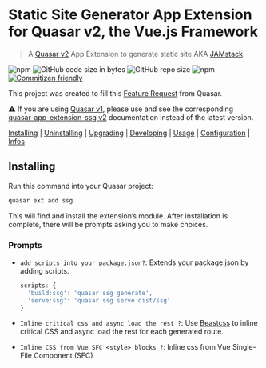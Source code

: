 # Static Site Generator App Extension for Quasar v2, the Vue.js Framework

> A [Quasar v2](https://quasar.dev/) App Extension to generate static site AKA [JAMstack](https://jamstack.org).

![npm](https://img.shields.io/npm/v/quasar-app-extension-ssg) ![GitHub code size in bytes](https://img.shields.io/github/languages/code-size/freddy38510/quasar-app-extension-ssg) ![GitHub repo size](https://img.shields.io/github/repo-size/freddy38510/quasar-app-extension-ssg) ![npm](https://img.shields.io/npm/dt/quasar-app-extension-ssg) [![Commitizen friendly](https://img.shields.io/badge/commitizen-friendly-brightgreen.svg)](http://commitizen.github.io/cz-cli/)

This project was created to fill this [Feature Request](https://github.com/quasarframework/quasar/issues/2299) from Quasar.

:warning: If you are using [Quasar v1](https://v1.quasar.dev/), please use and see the corresponding [quasar-app-extension-ssg v2](https://github.com/freddy38510/quasar-app-extension-ssg/tree/2.x) documentation instead of the latest version.

[Installing](#installing) | [Uninstalling](#uninstalling) | [Upgrading](#upgrading) | [Developing](#developing) | [Usage](#usage) | [Configuration](#configuration) | [Infos](#infos)

## Installing

Run this command into your Quasar project:

```bash
quasar ext add ssg
```

This will find and install the extension’s module. After installation is complete, there will be prompts asking you to make choices.

### Prompts

- `add scripts into your package.json?`: Extends your package.json by adding scripts.

  ```javascript
  scripts: {
    'build:ssg': 'quasar ssg generate',
    'serve:ssg': 'quasar ssg serve dist/ssg'
  }
  ```

- `Inline critical css and async load the rest ?`: Use [Beastcss](https://github.com/freddy38510/beastcss) to inline critical CSS and async load the rest for each generated route.

- `Inline CSS from Vue SFC <style> blocks ?`: Inline css from Vue Single-File Component (SFC) <style> blocks.

## Uninstalling

```bash
quasar ext remove ssg
```

## Upgrading

This is done with the same command as used for installation:

```bash
quasar ext add ssg
```

## Developing

To help developing the extension, start by cloning this repository:

```bash
git clone https://github.com/freddy38510/quasar-app-extension-ssg.git && cd quasar-app-extension-ssg
```

Register the App Extension through yarn:

```bash
yarn link
```

Install dependencies:

```bash
yarn
```

Create a new Quasar project then link the App Extension:

```bash
quasar create <project-name> && cd <project-name>

yarn link quasar-app-extension-ssg
```

Finally install the App Extension:

```bash
quasar ext invoke ssg
```

Now, you can develop this App Extension without uninstall/install it each time you change something in it.

## Usage

### Generate

To generate a static site run this command from your quasar project folder:

```bash
quasar ssg generate
```

#### Generate Options

- `-h, --help`: Display usage instructions.
- `--force-build`: Force to build the application with webpack.
- `-d, --debug`: Build for debugging purposes.

### Serve

This extension provides a command to create a server for testing your static site locally:

```bash
quasar ssg serve <dist-folder>
```

> Notes: This server is based on the [Quasar cli server](https://github.com/quasarframework/quasar/blob/dev/cli/bin/quasar-serve) adapted for static site. It handles SPA or PWA fallback.

#### Serve Options

- `--port, -p`: Port to use (default: 4000).
- `--hostname, -H`: Address to use (default: 0.0.0.0).
- `--prefix-path`: Create a virtual path prefix (default: /).
- `--gzip, -g`: Compress content (default: true).
- `--silent, -s`: Suppress log message.
- `--colors`: Log messages with colors (default: true).
- `--open, -o`: Open browser window after starting.
- `--cache, -c <number>`: Cache time (max-age) in seconds. Does not apply to /service-worker.js (default: 86400 - 24 hours).
- `--micro, -m <seconds>`: Use micro-cache (default: 1 second).
- `--https`: Enable HTTPS.
- `--cert, -C [path]`: Path to SSL cert file (Optional).
- `--key, -K [path]`: Path to SSL key file (Optional).
- `--proxy <file.js>`: Proxy specific requests defined in file. File must export Array ({ path, rule }). "rule" is defined at: <https://github.com/chimurai/http-proxy-middleware>.

  ```javascript
  module.exports = [
    {
      path: "/api",
      rule: { target: "http://www.example.org" },
    },
  ];
  // will be transformed into app.use(path, httpProxyMiddleware(rule))
  ```

- `--cors`: Enable CORS for all requests.
- `--help, -h`: Display usage instructions.

### Inspect

This command can be used to inspect the Webpack config generated by this app extension.

```bash
quasar ssg inspect
```

#### Inspect Options

- `-d, --depth`: Number of levels deep (default: 5).
- `-p, --path`: Path of config in dot notation.
- `--colors`: Style output with ANSI color codes.

  Examples:

  ```bash
  quasar ssg inspect -p module.rules
  quasar ssg inspect -p plugins
  ```

- `-h, --help`: Display usage instructions.

## Configuration

You can pass options with `ssg` key in `/quasar.conf.js`.

```javascript
// quasar.conf.js

module.exports = function (/* ctx */) {
  return {
    // ...

    ssg: {
      // pass options here
    },

    // ...
  };
};
```

See all availables options below:

### `concurrency`

Type: `Number`

Default: `10`

The generation of routes are concurrent, `ssg.concurrency` specifies the amount of routes that run in one thread.

### `interval`

Type: `Number`

Default: `0`

Interval in **milliseconds** between two batches of concurrently pages generation to avoid flooding a potential API with API calls from the web application.

> Notes:
>
> This option is intended to be used in conjunction with the `concurrency` option.

### `routes`

Type: `String[]` or `Function`

Default: `[]`

An `Array` of `Strings` for routes to be generated.

> Note: As of quasar-app-extension-ssg [v2.0.0](https://github.com/freddy38510/quasar-app-extension-ssg/compare/v1.2.0...v2.0.0) this option is no longer necessary thanks to the crawler feature and the ability to take routes from the Vue Router configuration.
>
> If have unlinked pages (such as secret pages) and you would like these to also be generated then you can use the ssg.routes property.

Example:

```javascript
ssg: {
  routes: ["/", "/about", "/users", "/users/someone"];
}
```

With a `Function` which returns a `Promise`:

```javascript
// quasar.conf.js

const axios = require("axios");

module.exports = function (/* ctx */) {
  return {
    // ...

    ssg: {
      routes() {
        return axios.get("https://my-api/users").then((res) => {
          return res.data.map((user) => {
            return "/users/" + user.id;
          });
        });
      },
    },

    // ...
  };
};
```

With a `Function` which returns a `callback(err, params)`:

```javascript
// quasar.conf.js

const axios = require("axios");

module.exports = function (/* ctx */) {
  return {
    // ...

    ssg: {
      routes(callback) {
        axios
          .get("https://my-api/users")
          .then((res) => {
            const routes = res.data.map((user) => {
              return "/users/" + user.id;
            });
            callback(null, routes);
          })
          .catch(callback);
      },
    },

    // ...
  };
};
```

### `buildDir`

Type: `String`

Default: `'<project-folder>/node_modules/.cache/quasar-app-extension-ssg'` or `'<project-folder>/.ssg-build'` if `cache` is set to false.

The webpack build output folder from where the extension can prerender pages.

### `cache`

Type: `Object` or `false`

Default:

```javascript
{
  ignore: [
    join(ssg.__distDir, '/**'), // dist/ssg
    join(ssg.buildDir, '/**'), // node_modules/.cache/quasar-app-extension-ssg
    'dist/**',
    'public/**',
    'src-ssr/**',
    'src-cordova/**',
    'src-electron/**',
    'src-bex/**',
    'node_modules/**',
    '.**/*',
    '.*',
    'README.md'
  ],
  globbyOptions: {
    gitignore: true
  }
}
```

This option is used to avoid re-building when no tracked file has been changed.

- `ignore` is a [Globby](https://github.com/sindresorhus/globby#patterns) patterns to ignore tracked files. If an array is provided, it will be merged with default options, you can give a function to return an array that will remove the defaults.

  Example with an `Array`:

  ```javascript
  ssg: {
    cache: {
      ignore: ["renovate.json"]; // ignore changes applied on this file
    }
  }
  ```

  With a `Function`:

  ```javascript
  ssg: {
    cache: {
      ignore: (defaultIgnore) =>
        defaultIgnore.push("renovate.json") && defaultIgnore;
    }
  }
  ```

- `globbyOptions` can be used to add [globby options](https://github.com/sindresorhus/globby#options).

### `fallback`

Type: `String`

Default: `'404.html'`

The filename of the full SPA or PWA page as a fallback when an index.html file does not exist for a given route.

> Notes:
>
> - Overrides `build.htmlFilename` and `build.ssrPwaHtmlFilename`.
> - This file is created with `html-webpack-plugin` with [defaults options](https://github.com/quasarframework/quasar/blob/dev/app/lib/webpack/inject.html.js) set by Quasar. You can extend it with some [plugins](https://github.com/jantimon/html-webpack-plugin#plugins).

### `crawler`

:new: _Added in [v2.0.0](https://github.com/freddy38510/quasar-app-extension-ssg/compare/v1.2.0...v2.0.0)_

Type: `Boolean`

Default: `true`

Crawl your relative links and generate your dynamic links based on these links.

### `exclude`

:new: _Added in [v2.0.0](https://github.com/freddy38510/quasar-app-extension-ssg/compare/v1.2.0...v2.0.0)_

Type: `String[] | Regexp[]`

It accepts an array of string or regular expressions and will prevent generation of routes matching them.

Example with an `Array of String`:

```javascript
ssg: {
  exclude: ["/my-secret-page"];
}
```

With an `Array of Regexp`:

```javascript
ssg: {
  exclude: [
    /^\/admin/, // path starts with /admin
  ];
}
```

### `shouldPreload`

:new: _Added in [v3.3.0](https://github.com/freddy38510/quasar-app-extension-ssg/compare/v3.2.1...v3.3.0)_

Type: `Function`

A function to control what files should have <link rel="preload"> resource hints generated.

By default, only Fonts files will be preloaded.

Example to preload other types of assets:

```javascript
ssg: {
  shouldPreload: (file, type, ext) => {
    // type is inferred based on the file extension.
    // https://fetch.spec.whatwg.org/#concept-request-destination
    if (type === "script" || type === "style") {
      return true;
    }
    if (type === "font" && ext === "woff2") {
      // only preload woff2 fonts
      return file;
    }
    if (type === "image") {
      // only preload important images
      return file === "hero.jpg";
    }
  };
}
```

### `shouldPrefetch`

:new: _Added in [v3.3.0](https://github.com/freddy38510/quasar-app-extension-ssg/compare/v3.2.1...v3.3.0)_

Type: `Function`

A function to control what files should have <link rel="prefetch"> resource hints generated.

By default, no assets will be prefetched; however you can customize what to prefetch in order to better control bandwidth usage. This option expects the same function signature as shouldPreload.

### `inlineCriticalCss`

Type: `Boolean` or `Object`

Default: `true`

Use [Beastcss](https://github.com/freddy38510/beastcss) to inline critical CSS and async load the rest for each generated route.

You can customize the default beastcss options by passing it to `inlineCriticalCss`.

Example:

```javascript
ssg: {
  inlineCriticalCss: {
    internal: false,
    merge: false,
  };
}
```

### `inlineCssFromSFC`

:new: _Added in [v3.3.0](https://github.com/freddy38510/quasar-app-extension-ssg/compare/v3.2.1...v3.3.0)_

Type: `Boolean`

Default: `false`

Inline css from Vue Single-File Component (SFC) <style> blocks.

Note: This option works even if build.extractCSS is set to `true` in quasar.conf.js file.

### `onRouteRendered(html, route, distDir)`

Type: `Function`

Run hook after a route is pre-rendered just before writing it to `index.html`.

Can use async/await or directly return a Promise.

### `afterGenerate(files, distDir)`

Type: `Function`

Run hook after all pages has been generated.

Can use async/await or directly return a Promise.

> Note: `files` parameter is an `Array` of all generated routes paths + filenames (including the fallback file).

## Tips

### `process.env.STATIC`

The property `STATIC` is added to `process.env` once the App Extension is installed.

`process.env.STATIC` is `true` when your app was built with the command `quasar ssg generate`, and `false` when it don't.

It could be useful if you mixed several builds with differents modes to differentiate runtime procedures.

## Infos

### About Boot File

This Extension is using a boot file called [`body-classes.js`](https://github.com/freddy38510/quasar-app-extension-ssg/blob/master/src/boot/body-classes.js), only at client-side, to set platform classes to `<body>` tag like [Quasar does it](https://github.com/quasarframework/quasar/blob/dev/ui/src/body.js) originally.

This is necessary because the server used to prerender pages can't know the platform (desktop or mobile, etc) of the client at build time.

### About PWA

Quasar is using [workbox-webpack-plugin](https://github.com/GoogleChrome/workbox/tree/v6/packages/workbox-webpack-plugin) to generate a complete service worker and a list of assets to precache that is injected into a service worker file.

This means that all generated pages could not be precached when webpack is compiling because they do not exist yet at this time.
To fix this issue, the extension uses [workbox-build](https://github.com/GoogleChrome/workbox/tree/v6/packages/workbox-build) instead after all pages have been generated.

Consequently, when PWA is enabled in Quasar, you should pass options from [workbox-build](https://developers.google.com/web/tools/workbox/modules/workbox-build) for [generateSW mode](https://developers.google.com/web/tools/workbox/reference-docs/latest/module-workbox-build#.generateSW) or [injectManifest mode](https://developers.google.com/web/tools/workbox/reference-docs/latest/module-workbox-build#.injectManifest) in the key `pwa.workboxOptions` in `quasar.conf.js` file instead of options from [workbox-webpack-plugin](https://developers.google.com/web/tools/workbox/modules/workbox-webpack-plugin). All others PWA options from the key `pwa` in `quasar.conf.js` file are valids and used following [Quasar documentation](https://quasar.dev/quasar-cli/developing-pwa/configuring-pwa#quasar-conf-js).

### About Cache Feature

The cache mechanism to avoid rebuilding the app when this is not necessary is heavily inspired by [Nuxt](https://nuxtjs.org).
See the Nuxt [blog post](https://fr.nuxtjs.org/blog/nuxt-static-improvements#faster-static-deployments) about that feature.
